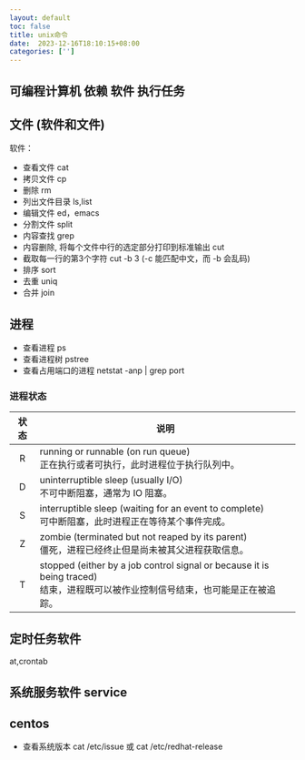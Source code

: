 ```yaml
---
layout: default
toc: false
title: unix命令
date:  2023-12-16T18:10:15+08:00
categories: ['']
---
```


## 可编程计算机 依赖  **软件** 执行任务

## 文件 (软件和文件)

软件：
 - 查看文件  cat 
 - 拷贝文件 cp
 - 删除 rm
 - 列出文件目录  ls,list
 - 编辑文件 ed，emacs
 - 分割文件  split 
 - 内容查找 grep
 - 内容删除, 将每个文件中行的选定部分打印到标准输出 cut
 - 截取每一行的第3个字符 cut -b 3 (-c 能匹配中文，而 -b 会乱码)
 - 排序 sort 
 - 去重 uniq
 - 合并 join

## 进程

- 查看进程 ps
- 查看进程树 pstree
- 查看占用端口的进程 netstat -anp | grep port
### 进程状态

| 状态 | 说明 |
| :---: | --- |
| R | running or runnable (on run queue)<br>正在执行或者可执行，此时进程位于执行队列中。|
| D | uninterruptible sleep (usually I/O)<br>不可中断阻塞，通常为 IO 阻塞。 |
| S | interruptible sleep (waiting for an event to complete) <br> 可中断阻塞，此时进程正在等待某个事件完成。|
| Z | zombie (terminated but not reaped by its parent)<br>僵死，进程已经终止但是尚未被其父进程获取信息。|
| T | stopped (either by a job control signal or because it is being traced) <br> 结束，进程既可以被作业控制信号结束，也可能是正在被追踪。|

## 定时任务软件

at,crontab

## 系统服务软件 service

## centos

- 查看系统版本 cat /etc/issue 或 cat /etc/redhat-release

